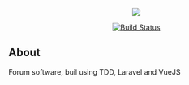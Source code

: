 <p align="center"><img src="https://laravel.com/assets/img/components/logo-laravel.svg"></p>

<p align="center">
<a href="https://travis-ci.org/shamil9/laravel-forum"><img src="https://travis-ci.org/shamil9/laravel-forum.svg?branch=master" alt="Build Status"></a>
</p>

## About

Forum software, buil using TDD, Laravel and VueJS 